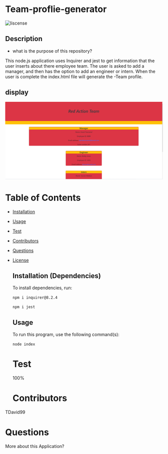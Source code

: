 # Team-proflie-generator

<!-- # This application that usees both inquirer and jest to get information to delevop a Buisnees team  -->
![liscense](https://img.sheilds.io/badge/license-MIT-yelllowgreen.svg)
## Description 
- what is the purpose of this repository?<br/>
 
This node.js application uses Inquirer and jest to get information that the user inserts about there employee team. The user is asked to add a manager, and then has the option to add an engineer or intern. When the user is complete the index.html file will generate the -Team profile.

## display 
![alt tag](./Assets/img/Screenshot%20(326).png)


# Table of Contents

- [Installation](#installation)
- [Usage](#usage)
- [Test](#test)
- [Contributors](#contributors)
- [Questions](#questions)
- [License](#license)

  ## Installation (Dependencies)

  To install dependencies, run:

  ```
  npm i inquirer@8.2.4
  ```

  ```
  npm i jest
  ```

  ## Usage

  To run this program, use the following command(s):

  ```
  node index
  ```

  # Test

  100%

  # Contributors

TDavid99
 # Questions 

 More about this Application?
